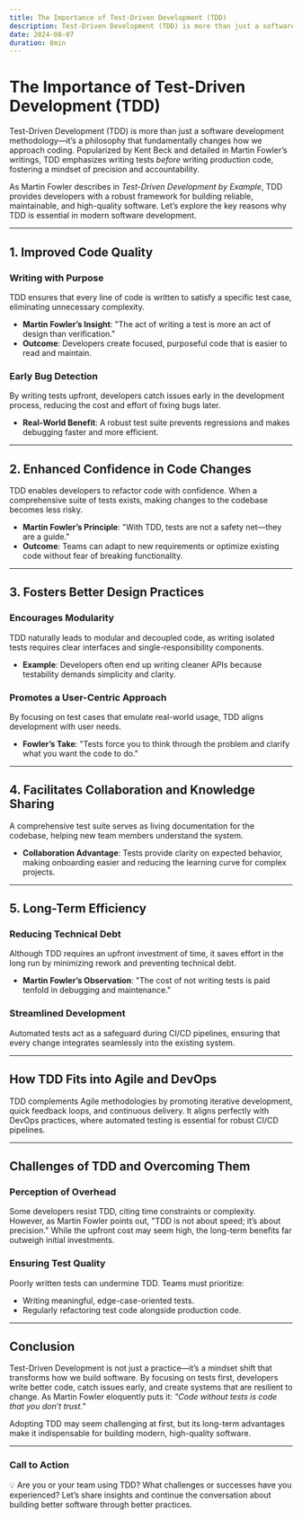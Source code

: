 ```yaml
---
title: The Importance of Test-Driven Development (TDD)
description: Test-Driven Development (TDD) is more than just a software development methodology—it’s a philosophy that fundamentally changes how we approach coding. Popularized by Kent Beck and detailed in Martin Fowler’s writings, We're gonna do a deeper dive in this post...
date: 2024-08-07
duration: 8min
---
```


# The Importance of Test-Driven Development (TDD)

Test-Driven Development (TDD) is more than just a software development methodology—it’s a philosophy that fundamentally changes how we approach coding. Popularized by Kent Beck and detailed in Martin Fowler’s writings, TDD emphasizes writing tests *before* writing production code, fostering a mindset of precision and accountability.

As Martin Fowler describes in *Test-Driven Development by Example*, TDD provides developers with a robust framework for building reliable, maintainable, and high-quality software. Let’s explore the key reasons why TDD is essential in modern software development.

---

## 1. **Improved Code Quality**

### Writing with Purpose
TDD ensures that every line of code is written to satisfy a specific test case, eliminating unnecessary complexity.

- **Martin Fowler’s Insight**: "The act of writing a test is more an act of design than verification."
- **Outcome**: Developers create focused, purposeful code that is easier to read and maintain.

### Early Bug Detection
By writing tests upfront, developers catch issues early in the development process, reducing the cost and effort of fixing bugs later.

- **Real-World Benefit**: A robust test suite prevents regressions and makes debugging faster and more efficient.

---

## 2. **Enhanced Confidence in Code Changes**

TDD enables developers to refactor code with confidence. When a comprehensive suite of tests exists, making changes to the codebase becomes less risky.

- **Martin Fowler’s Principle**: "With TDD, tests are not a safety net—they are a guide."
- **Outcome**: Teams can adapt to new requirements or optimize existing code without fear of breaking functionality.

---

## 3. **Fosters Better Design Practices**

### Encourages Modularity
TDD naturally leads to modular and decoupled code, as writing isolated tests requires clear interfaces and single-responsibility components.

- **Example**: Developers often end up writing cleaner APIs because testability demands simplicity and clarity.

### Promotes a User-Centric Approach
By focusing on test cases that emulate real-world usage, TDD aligns development with user needs.

- **Fowler’s Take**: "Tests force you to think through the problem and clarify what you want the code to do."

---

## 4. **Facilitates Collaboration and Knowledge Sharing**

A comprehensive test suite serves as living documentation for the codebase, helping new team members understand the system.

- **Collaboration Advantage**: Tests provide clarity on expected behavior, making onboarding easier and reducing the learning curve for complex projects.

---

## 5. **Long-Term Efficiency**

### Reducing Technical Debt
Although TDD requires an upfront investment of time, it saves effort in the long run by minimizing rework and preventing technical debt.

- **Martin Fowler’s Observation**: "The cost of not writing tests is paid tenfold in debugging and maintenance."

### Streamlined Development
Automated tests act as a safeguard during CI/CD pipelines, ensuring that every change integrates seamlessly into the existing system.

---

## How TDD Fits into Agile and DevOps

TDD complements Agile methodologies by promoting iterative development, quick feedback loops, and continuous delivery. It aligns perfectly with DevOps practices, where automated testing is essential for robust CI/CD pipelines.

---

## Challenges of TDD and Overcoming Them

### Perception of Overhead
Some developers resist TDD, citing time constraints or complexity. However, as Martin Fowler points out, "TDD is not about speed; it’s about precision." While the upfront cost may seem high, the long-term benefits far outweigh initial investments.

### Ensuring Test Quality
Poorly written tests can undermine TDD. Teams must prioritize:
- Writing meaningful, edge-case-oriented tests.
- Regularly refactoring test code alongside production code.

---

## Conclusion

Test-Driven Development is not just a practice—it’s a mindset shift that transforms how we build software. By focusing on tests first, developers write better code, catch issues early, and create systems that are resilient to change. As Martin Fowler eloquently puts it: *"Code without tests is code that you don’t trust."*

Adopting TDD may seem challenging at first, but its long-term advantages make it indispensable for building modern, high-quality software.

---

### Call to Action
💡 Are you or your team using TDD? What challenges or successes have you experienced? Let’s share insights and continue the conversation about building better software through better practices.